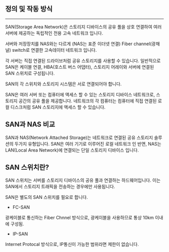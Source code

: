 
## 정의 및 작동 방식
---
SAN(Storage Area Network)은 스토리지 디바이스의 공유 풀을 상호 연결하여 여러 서버에 제공하는 독립적인 전용 고속 네트워크 입니다.

서버와 저장장치를 NAS와는 다르게 (NAS는 표준 이더넷 연결) Fiber channel(광채널) switch로 연결한 고속데이터 네트워크 입니다.

각 서버는 직접 연결된 드라이브처럼 공유 스토리지를 사용할 수 있습니다. 일반적으로 SAN은 케이블 연결, HBA(호스트 버스 어댑터), 스토리지 어레이와 서버에 연결된 SAN 스위치로 구성됩니다.

SAN의 각 스위치와 스토리지 시스템은 서로 연결되어야 합니다.

SAN은 여러 서버 또는 컴퓨터에 액세스 할 수 있는 스토리지 디바이스 네트워크로, 스토리지 공간의 공유 풀을 제공합니다. 네트워크의 각 컴퓨터는 컴퓨터에 직접 연결된 로컬 디스크처럼 SAN 스토리지에 액세스 할 수 있습니다.

## SAN과 NAS 비교

SAN과 NAS(Network Attached Storage)는 네트워크로 연결된 공유 스토리지 솔루션의 두가지 유형입니다. SAN은 여러 기기로 이루어진 로컬 네트워크 인 반면, NAS는 LAN(Local Area Network)에 연결되는 단일 스토리지 디바이스 입니다.

## SAN 스위치란?

SAN 스위치는 서버를 스토리지 디바이스의 공유 풀과 연결하는 하드웨어입니다. 이는 SAN에서 스토리지 트래픽을 전송하는 경우에만 사용됩니다.

SAN은 별도의 SAN 스위치를 필요로 합니다.

-   FC-SAN

광케이블로 통신하는 Fiber Chnnel 방식으로, 광케이블을 사용하므로 통상 10km 이내에 구성됨.

-   IP-SAN

Internet Protocal 방식으로, IP통신이 가능한 범위라면 제한이 없습니다.